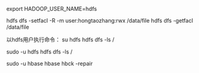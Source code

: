 
export HADOOP_USER_NAME=hdfs


hdfs dfs -setfacl -R -m user:hongtaozhang:rwx /data/file
hdfs dfs -getfacl /data/file


以hdfs用户执行命令：
su hdfs hdfs dfs -ls /

sudo -u hdfs hdfs dfs -ls /

sudo -u hbase hbase hbck -repair